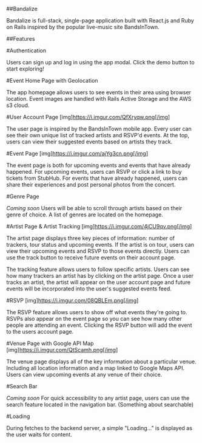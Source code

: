 ##Bandalize

Bandalize is full-stack, single-page application built with React.js and Ruby on Rails inspired by the popular live-music site BandsInTown.


##Features

#Authentication

Users can sign up and log in using the app modal. Click the demo button to start exploring!

#Event Home Page with Geolocation


The app homepage allows users to see events in their area using browser location. Event images are handled with Rails Active Storage and the AWS s3 cloud.

#User Account Page
[img]https://i.imgur.com/QfXryqw.png[/img]

The user page is inspired by the BandsInTown mobile app. Every user can see their own unique list of tracked artists and RSVP'd events. At the top, users can view their suggested events based on artists they track.

#Event Page
[img]https://i.imgur.com/ajYg3cn.png[/img]

The event page is both for upcoming events and events that have already happened. For upcoming events, users can RSVP or click a link to buy tickets from StubHub. For events that have already happened, users can share their experiences and post personal photos from the concert.

#Genre Page

*Coming soon* Users will be able to scroll through artists based on their genre of choice. A list of genres are located on the homepage.

#Artist Page & Artist Tracking
[img]https://i.imgur.com/4jCU9qv.png[/img]

The artist page displays three key pieces of information: number of trackers, tour status and upcoming events. If the artist is on tour, users can view their upcoming events and RSVP to those events directly. Users can use the track button to receive future events on their account page.  

The tracking feature allows users to follow specific artists. Users can see how many trackers an artist has by clicking on the artist page. Once a user tracks an artist, the artist will appear on the user account page and future events will be incorporated into the user's suggested events feed.

#RSVP
[img]https://i.imgur.com/08QBLEm.png[/img]

The RSVP feature allows users to show off what events they're going to. RSVPs also appear on the event page so you can see how many other people are attending an event. Clicking the RSVP button will add the event to the users account page.

#Venue Page with Google API Map
[img]https://i.imgur.com/QtScamh.png[/img]

The venue page displays all of the key information about a particular venue. Including all location information and a map linked to Google Maps API. Users can view upcoming events at any venue of their choice.


#Search Bar

*Coming soon* For quick accessibility to any artist page, users can use the search feature located in the navigation bar. (Something about searchable)


#Loading

During fetches to the backend server, a simple "Loading..." is displayed as the user waits for content.
